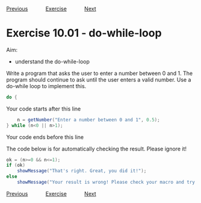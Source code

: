 [Previous](./ans09-02.md) &nbsp;&nbsp;&nbsp;&nbsp;&nbsp;&nbsp;&nbsp;&nbsp;&nbsp;&nbsp;     [Exercise](../ex/ex10-01.md) &nbsp;&nbsp;&nbsp;&nbsp;&nbsp;&nbsp;&nbsp;&nbsp;&nbsp;&nbsp; [Next](./ans11-01.md)
# Exercise 10.01 - do-while-loop

Aim: 
- understand the do-while-loop

Write a program that asks the user to enter a number between 0 and 1.
The program should continue to ask until the user enters a valid number.
Use a do-while loop to implement this.

```java
do {
```
Your code starts after this line 
```java
	n = getNumber("Enter a number between 0 and 1", 0.5);
} while (n<0 || n>1);
```
 Your code ends before this line

The code below is for automatically checking the result. Please ignore it! 
```java
ok = (n>=0 && n<=1);
if (ok)
	showMessage("That's right. Great, you did it!");
else 
	showMessage("Your result is wrong! Please check your macro and try again!");
```
[Previous](./ans09-02.md) &nbsp;&nbsp;&nbsp;&nbsp;&nbsp;&nbsp;&nbsp;&nbsp;&nbsp;&nbsp;     [Exercise](../ex/ex10-01.md) &nbsp;&nbsp;&nbsp;&nbsp;&nbsp;&nbsp;&nbsp;&nbsp;&nbsp;&nbsp; [Next](./ans11-01.md)

